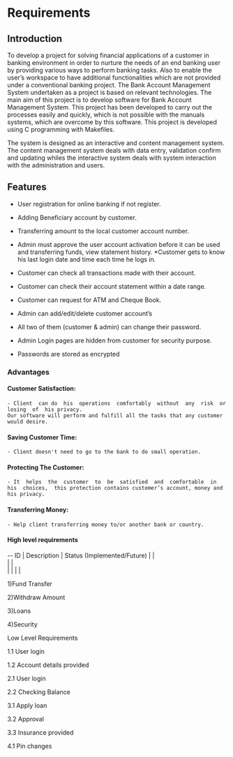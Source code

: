 # Requirements

## Introduction

To develop a project for solving financial applications of a customer in banking environment in order to nurture the needs of  an end banking user by providing various ways to perform banking tasks. Also to  enable  the  user’s  workspace  to  have  additional functionalities  which  are  not  provided under a conventional banking project.  The  Bank  Account  Management  System  undertaken  as  a  project  is  based  on  relevant technologies.  The  main  aim  of  this  project  is  to  develop  software  for  Bank  Account Management System. This project has been developed to carry out the processes easily and quickly,  which  is  not  possible  with  the  manuals  systems,  which  are  overcome  by  this software.  This  project  is  developed  using  C programming with Makefiles.

 The  system  is designed as an interactive and content management system. The content management system deals with data entry, validation confirm and updating whiles the interactive system deals with system interaction with the administration and users.
 
 ## Features  
 
  - User registration for online banking if not register.
  
  - Adding Beneficiary account by customer.
  
  - Transferring amount to the local customer account number. 
  
  - Admin must approve the user account activation before it can be used and transferring funds, view statement history. *Customer gets to know his last login date and time each   time he logs in. 
  
  - Customer can check all transactions made with their account. 
  
  - Customer can check their account statement within a date range. 
  
  - Customer can request for ATM and Cheque Book. 
  
  - Admin can add/edit/delete customer account’s 
  
  - All two of them (customer & admin) can change their password. 
  
  - Admin Login pages are hidden from customer for security purpose. 
  
  - Passwords are stored as encrypted 
  
  ### Advantages
 
  #### Customer Satisfaction: 
 
    - Client  can do  his  operations  comfortably  without  any  risk  or  losing  of  his privacy. 
    Our software will perform and fulfill all the tasks that any customer would desire. 
    
 #### Saving Customer Time:
 
    - Client doesn't need to go to the bank to do small operation.
    
 #### Protecting The Customer:
 
    - It  helps  the  customer  to  be  satisfied  and  comfortable  in  his  choices,  this protection contains customer’s account, money and his privacy. 
    
 #### Transferring Money:
 
    - Help client transferring money to/or another bank or country.
    
#### High level requirements



-- ID | Description | Status (Implemented/Future)
      |             |                            
      |             |                                
      |             |
      |             |

 1)Fund Transfer
 
 2)Withdraw Amount
 
 3)Loans
 
 4)Security
 
 Low Level Requirements
 
 1.1 User login
 
 1.2 Account details provided
 
 2.1 User login
 
 2.2 Checking Balance
 
 3.1 Apply loan
 
 3.2 Approval
 
 3.3 Insurance provided
 
 4.1 Pin changes
 
 
